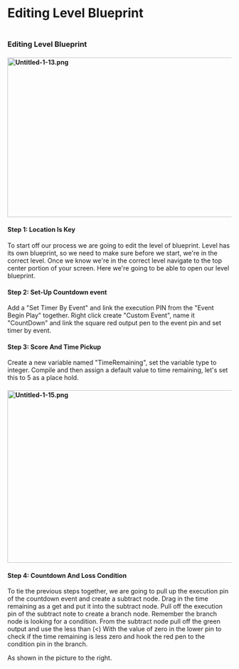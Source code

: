 # Editing Level Blueprint

<h3><strong><br>Editing Level Blueprint</strong></h3>
<h4><strong><img src="https://vertexschool.instructure.com/courses/289/files/18448/preview?verifier=944jiDm7kMLvKp3yGW4lAFQcsHjZCCJzYai61hQr" alt="Untitled-1-13.png" width="638" height="359" data-api-endpoint="https://vertexschool.instructure.com/api/v1/courses/289/files/18448" data-api-returntype="File"></strong></h4>
<h4><strong>Step 1: Location Is Key</strong></h4>
<p>To start off our process we are going to edit the level of blueprint. Level has its own blueprint, so we need to make sure before we start, we're in the correct level. Once we know we're in the correct level navigate to the top center portion of your screen. Here we're going to be able to open our level blueprint.</p>
<h4><strong>Step 2: Set-Up Countdown event</strong></h4>
<p>Add a "Set Timer By Event" and link the execution PIN from the "Event Begin Play" together. Right click create "Custom Event", name it "CountDown" and link the square red output pen to the event pin and set timer by event.</p>
<h4><strong>Step 3: Score And Time Pickup</strong></h4>
<p>Create a new variable named "TimeRemaining", set the variable type to integer. Compile and then assign a default value to time remaining, let's set this to 5 as a place hold.</p>
<h4><strong><img src="https://vertexschool.instructure.com/courses/289/files/18454/preview?verifier=0BzWzX3aa0tI285bPqvM75RsCndCC3EbFFghvDiZ" alt="Untitled-1-15.png" width="690" height="388" data-api-endpoint="https://vertexschool.instructure.com/api/v1/courses/289/files/18454" data-api-returntype="File"></strong></h4>
<h4><strong>Step 4: Countdown And Loss Condition</strong></h4>
<p>To tie the previous steps together, we are going to pull up the execution pin of the countdown event and create a subtract node. Drag in the time remaining as a get and put it into the subtract node. Pull off the execution pin of the subtract note to create a branch node. Remember the branch node is looking for a condition. From the subtract node pull off the green output and use the less than (&lt;) With the value of zero in the lower pin to check if the time remaining is less zero and hook the red pen to the condition pin in the branch.</p>
<p>As shown in the picture to the right.</p>